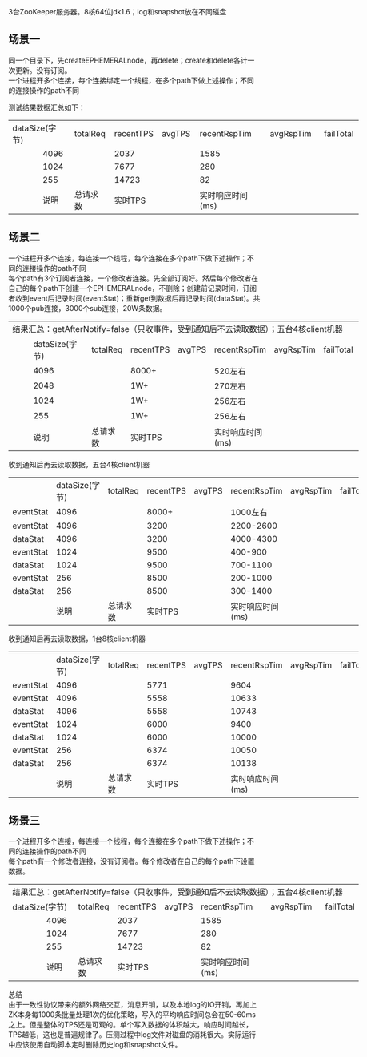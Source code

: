 <p>3台ZooKeeper服务器。8核64位jdk1.6；log和snapshot放在不同磁盘</p>
<h2>场景一</h2>
<p>同一个目录下，先createEPHEMERALnode，再delete；create和delete各计一次更新。没有订阅。<br>一个进程开多个连接，每个连接绑定一个线程，在多个path下做上述操作；不同的连接操作的path不同</p>
<p>测试结果数据汇总如下：</p>
<table width="758" style="width:701px;" cellspacing="0" cellpadding="0">
 <colgroup>
  <col width="138">
  <col width="72" span="2">
  <col width="84">
  <col width="72">
  <col width="80">
  <col width="30">
  <col width="138">
  <col width="72">
 </colgroup>
 <tbody>
  <tr>
   <td width="210" height="18" colspan="2">dataSize(字节)</td>
   <td width="72">totalReq</td>
   <td width="84">recentTPS</td>
   <td width="72">avgTPS</td>
   <td width="80">recentRspTim</td>
   <td width="30"></td>
   <td width="138">avgRspTim</td>
   <td width="72">failTotal</td>
  </tr>
  <tr>
   <td height="18"></td>
   <td>4096</td>
   <td></td>
   <td>2037</td>
   <td></td>
   <td>1585</td>
   <td></td>
   <td></td>
   <td></td>
  </tr>
  <tr>
   <td height="18"></td>
   <td>1024</td>
   <td></td>
   <td>7677</td>
   <td></td>
   <td>280</td>
   <td></td>
   <td></td>
   <td></td>
  </tr>
  <tr>
   <td height="18"></td>
   <td>255</td>
   <td></td>
   <td>14723</td>
   <td></td>
   <td>82</td>
   <td></td>
   <td></td>
   <td></td>
  </tr>
  <tr>
   <td height="18"></td>
   <td>说明</td>
   <td>总请求数</td>
   <td>实时TPS</td>
   <td></td>
   <td>实时响应时间(ms)</td>
   <td></td>
   <td></td>
   <td></td>
  </tr>
 </tbody>
</table>
<h2>场景二</h2>
<p>一个进程开多个连接，每连接一个线程，每个连接在多个path下做下述操作；不同的连接操作的path不同<br>每个path有3个订阅者连接，一个修改者连接。先全部订阅好。然后每个修改者在自己的每个path下创建一个EPHEMERALnode，不删除；创建前记录时间，订阅者收到event后记录时间(eventStat)；重新get到数据后再记录时间(dataStat)。共1000个pub连接，3000个sub连接，20W条数据。</p>
<table width="721" style="width:701px;" cellspacing="0" cellpadding="0">
 <colgroup>
  <col width="84">
  <col width="138">
  <col width="76">
  <col width="84">
  <col width="60">
  <col width="111">
  <col width="84" span="2">
 </colgroup>
 <tbody>
  <tr>
   <td width="721" height="18" colspan="8">结果汇总：getAfterNotify=false（只收事件，受到通知后不去读取数据）；五台4核client机器</td>
  </tr>
  <tr>
   <td height="18"></td>
   <td>dataSize(字节)</td>
   <td>totalReq</td>
   <td>recentTPS</td>
   <td>avgTPS</td>
   <td>recentRspTim</td>
   <td>avgRspTim</td>
   <td>failTotal</td>
  </tr>
  <tr>
   <td height="18"></td>
   <td>4096</td>
   <td></td>
   <td>8000+</td>
   <td></td>
   <td>520左右</td>
   <td></td>
   <td></td>
  </tr>
  <tr>
   <td height="18"></td>
   <td>2048</td>
   <td></td>
   <td>1W+</td>
   <td></td>
   <td>270左右</td>
   <td></td>
   <td></td>
  </tr>
  <tr>
   <td height="18"></td>
   <td>1024</td>
   <td></td>
   <td>1W+</td>
   <td></td>
   <td>256左右</td>
   <td></td>
   <td></td>
  </tr>
  <tr>
   <td height="18"></td>
   <td>255</td>
   <td></td>
   <td>1W+</td>
   <td></td>
   <td>256左右</td>
   <td></td>
   <td></td>
  </tr>
  <tr>
   <td height="18"></td>
   <td>说明</td>
   <td>总请求数</td>
   <td>实时TPS</td>
   <td></td>
   <td>实时响应时间(ms)</td>
   <td></td>
   <td></td>
  </tr>
 </tbody>
</table>
<p>收到通知后再去读取数据，五台4核client机器</p>
<table width="721" style="width:701px;" cellspacing="0" cellpadding="0">
 <colgroup>
  <col width="84">
  <col width="138">
  <col width="76">
  <col width="84">
  <col width="60">
  <col width="111">
  <col width="84" span="2">
 </colgroup>
 <tbody>
  <tr>
   <td width="84" height="18"></td>
   <td width="138">dataSize(字节)</td>
   <td width="76">totalReq</td>
   <td width="84">recentTPS</td>
   <td width="60">avgTPS</td>
   <td width="111">recentRspTim</td>
   <td width="84">avgRspTim</td>
   <td width="84">failTotal</td>
  </tr>
  <tr>
   <td height="18">eventStat</td>
   <td>4096</td>
   <td></td>
   <td>8000+</td>
   <td></td>
   <td>1000左右</td>
   <td></td>
   <td></td>
  </tr>
  <tr>
   <td height="18">eventStat</td>
   <td>4096</td>
   <td></td>
   <td>3200</td>
   <td></td>
   <td>2200-2600</td>
   <td></td>
   <td></td>
  </tr>
  <tr>
   <td height="18">dataStat</td>
   <td>4096</td>
   <td></td>
   <td>3200</td>
   <td></td>
   <td>4000-4300</td>
   <td></td>
   <td></td>
  </tr>
  <tr>
   <td height="18">eventStat</td>
   <td>1024</td>
   <td></td>
   <td>9500</td>
   <td></td>
   <td>400-900</td>
   <td></td>
   <td></td>
  </tr>
  <tr>
   <td height="18">dataStat</td>
   <td>1024</td>
   <td></td>
   <td>9500</td>
   <td></td>
   <td>700-1100</td>
   <td></td>
   <td></td>
  </tr>
  <tr>
   <td height="18">eventStat</td>
   <td>256</td>
   <td></td>
   <td>8500</td>
   <td></td>
   <td>200-1000</td>
   <td></td>
   <td></td>
  </tr>
  <tr>
   <td height="18">dataStat</td>
   <td>256</td>
   <td></td>
   <td>8500</td>
   <td></td>
   <td>300-1400</td>
   <td></td>
   <td></td>
  </tr>
  <tr>
   <td height="18"></td>
   <td>说明</td>
   <td>总请求数</td>
   <td>实时TPS</td>
   <td></td>
   <td>实时响应时间(ms)</td>
   <td></td>
   <td></td>
  </tr>
 </tbody>
</table>
<p>收到通知后再去读取数据，1台8核client机器</p>
<table width="721" style="width:701px;" cellspacing="0" cellpadding="0">
 <colgroup>
  <col width="84">
  <col width="138">
  <col width="76">
  <col width="84">
  <col width="60">
  <col width="111">
  <col width="84" span="2">
 </colgroup>
 <tbody>
  <tr>
   <td width="84" height="18"></td>
   <td width="138">dataSize(字节)</td>
   <td width="76">totalReq</td>
   <td width="84">recentTPS</td>
   <td width="60">avgTPS</td>
   <td width="111">recentRspTim</td>
   <td width="84">avgRspTim</td>
   <td width="84">failTotal</td>
  </tr>
  <tr>
   <td height="18">eventStat</td>
   <td>4096</td>
   <td></td>
   <td>5771</td>
   <td></td>
   <td>9604</td>
   <td></td>
   <td></td>
  </tr>
  <tr>
   <td height="18">eventStat</td>
   <td>4096</td>
   <td></td>
   <td>5558</td>
   <td></td>
   <td>10633</td>
   <td></td>
   <td></td>
  </tr>
  <tr>
   <td height="18">dataStat</td>
   <td>4096</td>
   <td></td>
   <td>5558</td>
   <td></td>
   <td>10743</td>
   <td></td>
   <td></td>
  </tr>
  <tr>
   <td height="18">eventStat</td>
   <td>1024</td>
   <td></td>
   <td>6000</td>
   <td></td>
   <td>9400</td>
   <td></td>
   <td></td>
  </tr>
  <tr>
   <td height="18">dataStat</td>
   <td>1024</td>
   <td></td>
   <td>6000</td>
   <td></td>
   <td>10000</td>
   <td></td>
   <td></td>
  </tr>
  <tr>
   <td height="18">eventStat</td>
   <td>256</td>
   <td></td>
   <td>6374</td>
   <td></td>
   <td>10050</td>
   <td></td>
   <td></td>
  </tr>
  <tr>
   <td height="18">dataStat</td>
   <td>256</td>
   <td></td>
   <td>6374</td>
   <td></td>
   <td>10138</td>
   <td></td>
   <td></td>
  </tr>
  <tr>
   <td height="18"></td>
   <td>说明</td>
   <td>总请求数</td>
   <td>实时TPS</td>
   <td></td>
   <td>实时响应时间(ms)</td>
   <td></td>
   <td></td>
  </tr>
 </tbody>
</table>
<h2>场景三</h2>
<p>一个进程开多个连接，每连接一个线程，每个连接在多个path下做下述操作；不同的连接操作的path不同<br>每个path有一个修改者连接，没有订阅者。每个修改者在自己的每个path下设置数据。</p>
<table width="758" style="width:701px;" cellspacing="0" cellpadding="0">
 <colgroup>
  <col width="138">
  <col width="72" span="2">
  <col width="84">
  <col width="72">
  <col width="80">
  <col width="30">
  <col width="138">
  <col width="72">
 </colgroup>
 <tbody>
  <tr>
   <td width="758" height="18" colspan="9">结果汇总：getAfterNotify=false（只收事件，受到通知后不去读取数据）；五台4核client机器</td>
  </tr>
  <tr>
   <td height="18" colspan="2">dataSize(字节)</td>
   <td>totalReq</td>
   <td>recentTPS</td>
   <td>avgTPS</td>
   <td>recentRspTim</td>
   <td></td>
   <td>avgRspTim</td>
   <td>failTotal</td>
  </tr>
  <tr>
   <td height="18"></td>
   <td>4096</td>
   <td></td>
   <td>2037</td>
   <td></td>
   <td>1585</td>
   <td></td>
   <td></td>
   <td></td>
  </tr>
  <tr>
   <td height="18"></td>
   <td>1024</td>
   <td></td>
   <td>7677</td>
   <td></td>
   <td>280</td>
   <td></td>
   <td></td>
   <td></td>
  </tr>
  <tr>
   <td height="18"></td>
   <td>255</td>
   <td></td>
   <td>14723</td>
   <td></td>
   <td>82</td>
   <td></td>
   <td></td>
   <td></td>
  </tr>
  <tr>
   <td height="18"></td>
   <td>说明</td>
   <td>总请求数</td>
   <td>实时TPS</td>
   <td></td>
   <td>实时响应时间(ms)</td>
   <td></td>
   <td></td>
   <td></td>
  </tr>
 </tbody>
</table>
<p>总结<br>由于一致性协议带来的额外网络交互，消息开销，以及本地log的IO开销，再加上ZK本身每1000条批量处理1次的优化策略，写入的平均响应时间总会在50-60ms之上。但是整体的TPS还是可观的。单个写入数据的体积越大，响应时间越长，TPS越低，这也是普遍规律了。压测过程中log文件对磁盘的消耗很大。实际运行中应该使用自动脚本定时删除历史log和snapshot文件。</p>
<p></p>
